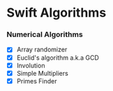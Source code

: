 # Swift Algorithms
### Numerical Algorithms
- [x] Array randomizer
- [x] Euclid's algorithm a.k.a GCD
- [x] Involution
- [x] Simple Multipliers
- [x] Primes Finder
